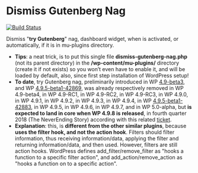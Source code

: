 # Dismiss Gutenberg Nag
[![Build Status](https://travis-ci.org/luciano-croce/dismiss-gutenberg-nag.svg?branch=master)](https://travis-ci.org/luciano-croce/dismiss-gutenberg-nag)

Dismiss "<strong>try Gutenberg</strong>" nag, dashboard widget, when is activated, or automatically, if it is in mu-plugins directory.
* <strong>Tips</strong>: a neat trick, is to put this single file <strong>dismiss-gutenberg-nag.php</strong> (not its parent directory) in the <strong>/wp-content/mu-plugins/</strong> directory (create it if not exists) so you won’t even have to enable it, and will be loaded by default, also, since first step installation of WordPress setup!
* <strong>To date</strong>, try Gutenberg nag, preliminarily introduced in WP [4.9-beta3](https://wordpress.org/news/2017/10/wordpress-4-9-beta-3/), and WP [4.9.5-beta1-42869](https://core.trac.wordpress.org/changeset/42869/), was already respectively removed in WP 4.9-beta4, in WP 4.9-RC1, in WP 4.9-RC2, in WP 4.9-RC3, in WP 4.9.0, in WP 4.9.1, in WP 4.9.2, in WP 4.9.3, in WP 4.9.4, in WP [4.9.5-beta1-42883](https://core.trac.wordpress.org/changeset/42883/), in WP 4.9.5, in WP 4.9.6, in WP 4.9.7, and in WP 5.0-alpha, but <strong>is expected to land in core when WP 4.9.8 is released</strong>, in fourth quarter 2018 (The NeverEnding Story) according with this related [ticket](https://core.trac.wordpress.org/ticket/41316).
* <strong>Explanation</strong>: this, is <strong>different from the other similar plugins</strong>, because <strong>uses the filter hook, and not the action hook</strong>. Filters should filter information, thus receiving information/data, applying the filter and returning information/data, and then used. However, filters are still action hooks. WordPress defines add_filter/remove_filter as "hooks a function to a specific filter action", and add_action/remove_action as "hooks a function on to a specific action".
